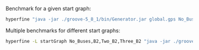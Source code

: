 Benchmark for a given start graph:
```bash
hyperfine "java -jar ./groove-5_8_1/bin/Generator.jar global.gps No_Buses" --output ./output.txt --export-json stats.json
```

Multiple benchmarks for different start graphs:
```bash
hyperfine -L startGraph No_Buses,B2,Two_B2,Three_B2 "java -jar ./groove-5_8_1/bin/Generator.jar global.gps {startGraph}" --output ./output.txt --export-json stats.json
```
